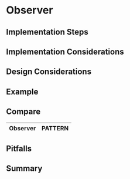 # Observer



## Implementation Steps


## Implementation Considerations

    
## Design Considerations


## Example

## Compare
Observer | PATTERN
:---:|:---:   

## Pitfalls


## Summary
